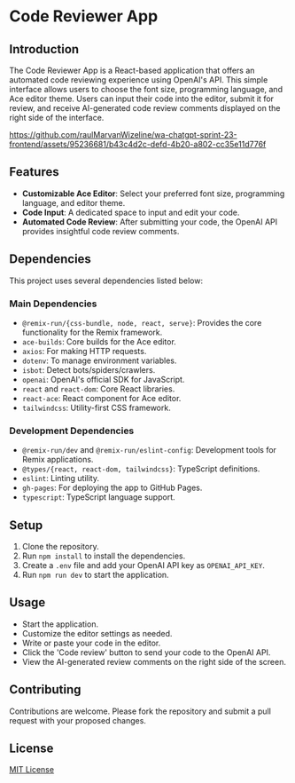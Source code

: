 # Code Reviewer App

## Introduction

The Code Reviewer App is a React-based application that offers an automated code reviewing experience using OpenAI's API. This simple interface allows users to choose the font size, programming language, and Ace editor theme. Users can input their code into the editor, submit it for review, and receive AI-generated code review comments displayed on the right side of the interface.

https://github.com/raulMarvanWizeline/wa-chatgpt-sprint-23-frontend/assets/95236681/b43c4d2c-defd-4b20-a802-cc35e11d776f

## Features

- **Customizable Ace Editor**: Select your preferred font size, programming language, and editor theme.
- **Code Input**: A dedicated space to input and edit your code.
- **Automated Code Review**: After submitting your code, the OpenAI API provides insightful code review comments.

## Dependencies

This project uses several dependencies listed below:

### Main Dependencies
- `@remix-run/{css-bundle, node, react, serve}`: Provides the core functionality for the Remix framework.
- `ace-builds`: Core builds for the Ace editor.
- `axios`: For making HTTP requests.
- `dotenv`: To manage environment variables.
- `isbot`: Detect bots/spiders/crawlers.
- `openai`: OpenAI's official SDK for JavaScript.
- `react` and `react-dom`: Core React libraries.
- `react-ace`: React component for Ace editor.
- `tailwindcss`: Utility-first CSS framework.

### Development Dependencies
- `@remix-run/dev` and `@remix-run/eslint-config`: Development tools for Remix applications.
- `@types/{react, react-dom, tailwindcss}`: TypeScript definitions.
- `eslint`: Linting utility.
- `gh-pages`: For deploying the app to GitHub Pages.
- `typescript`: TypeScript language support.

## Setup

1. Clone the repository.
2. Run `npm install` to install the dependencies.
3. Create a `.env` file and add your OpenAI API key as `OPENAI_API_KEY`.
4. Run `npm run dev` to start the application.

## Usage

- Start the application.
- Customize the editor settings as needed.
- Write or paste your code in the editor.
- Click the 'Code review' button to send your code to the OpenAI API.
- View the AI-generated review comments on the right side of the screen.

## Contributing

Contributions are welcome. Please fork the repository and submit a pull request with your proposed changes.

## License

[MIT License](LICENSE)
